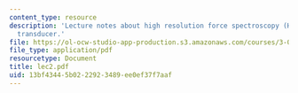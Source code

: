 ```yaml
---
content_type: resource
description: 'Lecture notes about high resolution force spectroscopy (HRFS): the force
  transducer.'
file: https://ol-ocw-studio-app-production.s3.amazonaws.com/courses/3-052-nanomechanics-of-materials-and-biomaterials-spring-2007/13bf43445b0222923489ee0ef37f7aaf_lec2.pdf
file_type: application/pdf
resourcetype: Document
title: lec2.pdf
uid: 13bf4344-5b02-2292-3489-ee0ef37f7aaf
---
```

